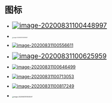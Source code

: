 # 图标

- [<img src="https://gitee.com/zr001/writeimges/raw/master/images/image-20200831100448997.png" alt="image-20200831100448997" style="zoom:150%;" />](https://www.iconfont.cn/)

- [<img src="https://gitee.com/zr001/writeimges/raw/master/images/image-20200831100519857.png" alt="image-20200831100519857" style="zoom: 25%;" />](https://www.easyicon.net/)

- [![image-20200831100556611](https://gitee.com/zr001/writeimges/raw/master/images/image-20200831100556611.png)](https://cssauthor.com/free-icons/)

- [<img src="https://gitee.com/zr001/writeimges/raw/master/images/image-20200831100625959.png" alt="image-20200831100625959" style="zoom:150%;" />](https://icomoon.io/app/#/select)

- [![image-20200831100646499](https://gitee.com/zr001/writeimges/raw/master/images/image-20200831100646499.png)](http://www.pixeden.com/free-icons-set)

- [![image-20200831100713053](https://gitee.com/zr001/writeimges/raw/master/images/image-20200831100713053.png)](https://psdrepo.com/)
- [![image-20200831100817249](https://gitee.com/zr001/writeimges/raw/master/images/image-20200831100817249.png)](https://freebiesbug.com/psd-freebies/icons/)
- [<img src="https://gitee.com/zr001/writeimges/raw/master/images/image-20200831101035547.png" alt="image-20200831101035547" style="zoom:33%;" />](http://www.lowpolygonart.com/)